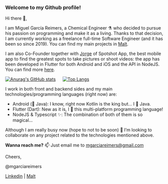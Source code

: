 ### Welcome to my Github profile!

Hi there 👋, 

I am Miguel García Reimers, a Chemical Engineer ⚗️ who decided to pursue his passion on programming and make it as a living. Thanks to that decision, I am currently working as a freelance full-time Software Engineer (and it has been so since 2019). You can find my main projects in [Malt](https://www.malt.es/profile/mgarciareimers).

I am also Co-Founder together with [Jorge](https://www.linkedin.com/in/jorgegpalacios/) of Spotshot App, the best mobile app to find the greatest spots to take pictures or shoot videos: the app has been developed in Flutter for both Android and iOS and the API in NodeJS. You can find more [here](https://www.instagram.com/spotshot_app).

[![Anurag's GitHub stats](https://github-readme-stats.vercel.app/api?username=mgarciareimers&count_private=true&show_icons=true&line_height=28)](https://github.com/anuraghazra/github-readme-stats) &#8195; [![Top Langs](https://github-readme-stats.vercel.app/api/top-langs/?username=mgarciareimers&langs_count=10&hide=python&layout=compact)](https://github.com/anuraghazra/github-readme-stats)

I work in both front and backend sides and my main technologies/programming languages (right now) are:

- Android (👀 Java): I know, right now Kotlin is the king but... I 💚 Java.
- Flutter (Dart): New as it is, I 🧡 this multi-platform programming language!
- NodeJS & Typescript ✨: The combination of both of them is so magical...

Although I am really busy now (hope to not to be soon) 💞️ I’m looking to collaborate on any project related to the technologies mentioned above.

**Wanna reach me?** 📫 Just email me to mgarciareimers@gmail.com

Cheers,

@mgarciareimers 

[Linkedin](https://www.linkedin.com/in/miguelgarciareimers)  |  [Malt](https://www.malt.es/profile/mgarciareimers)

<!---
mgarciareimers/mgarciareimers is a ✨ special ✨ repository because its `README.md` (this file) appears on your GitHub profile.
You can click the Preview link to take a look at your changes.
--->
